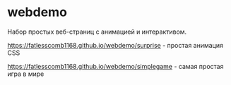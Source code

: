 # webdemo
Набор простых веб-страниц с анимацией и интерактивом.

https://fatlesscomb1168.github.io/webdemo/surprise - простая анимация CSS

https://fatlesscomb1168.github.io/webdemo/simplegame - самая простая игра в мире
